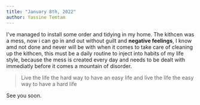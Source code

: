 ```yaml
---
title: "January 8th, 2022"
author: Yassine Temtam 
---
```


I've managed to install some order and tidying in my home. The kithcen was a mess, now i can 
go in and out without guilt and **negative feelings**, I know amd not done and never will be with
when it comes to take care of cleaning up the kithcen, this must be a daily routine to inject 
into habits of my life style, because the mess is created every day and needs to be dealt with
immediatly before it comes a mountain of disorder. 

> Live the life the hard way to have an easy life and live the life the easy way to have a hard life

See you soon.
